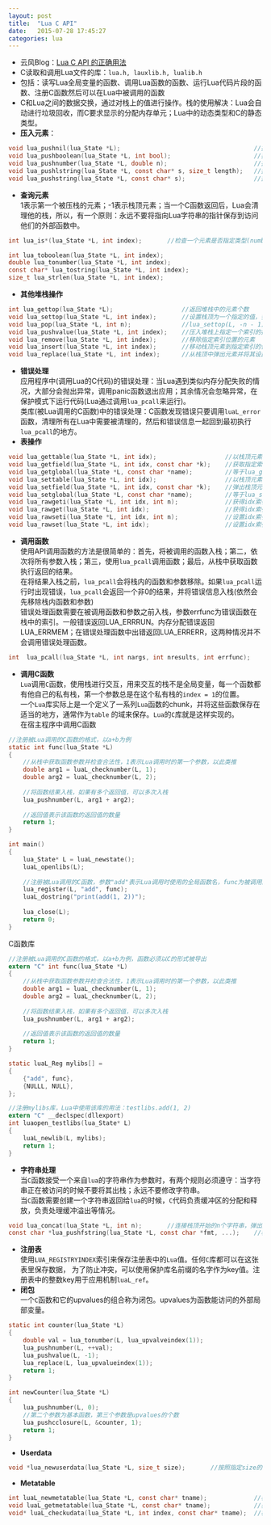 ```yaml
---
layout: post
title:  "Lua C API"
date:   2015-07-28 17:45:27
categories: lua
---
```


* 云风Blog：[Lua C API 的正确用法](http://blog.codingnow.com/2015/05/lua_c_api.html)
* C读取和调用Lua文件的库：`lua.h, lauxlib.h, lualib.h`
* 包括：读写Lua全局变量的函数、调用Lua函数的函数、运行Lua代码片段的函数、注册C函数然后可以在Lua中被调用的函数
* C和Lua之间的数据交换，通过对栈上的值进行操作。栈的使用解决：Lua会自动进行垃圾回收，而C要求显示的分配内存单元；Lua中的动态类型和C的静态类型。
* **压入元素**：

```C
void lua_pushnil(lua_State *L);										//插入空值
void lua_pushboolean(lua_State *L, int bool);						//插入布尔值
void lua_pushnumber(lua_State *L, double n);						//插入double
void lua_pushlstring(lua_State *L, const char* s, size_t length);	//插入任意字符串
void lua_pushstring(lua_State *L, const char* s);					//插入带'\0'的字符串
```  

* **查询元素**  
1表示第一个被压栈的元素；-1表示栈顶元素；当一个C函数返回后，Lua会清理他的栈，所以，有一个原则：永远不要将指向Lua字符串的指针保存到访问他们的外部函数中。

```C
int lua_is*(lua_State *L, int index);		//检查一个元素是否指定类型(number,string,boolean,table)

int lua_toboolean(lua_State *L, int index);
double lua_tonumber(lua_State *L, int index);
const char* lua_tostring(lua_State *L, int index);
size_t lua_strlen(lua_State *L, int index);
```

* **其他堆栈操作**

```C
int lua_gettop(lua_State *L);					//返回堆栈中的元素个数
void lua_settop(lua_State *L, int index);		//设置栈顶为一个指定的值，多余值被抛弃，否则压入nil值
void lua_pop(lua_State *L, int n);				//lua_settop(L, -n - 1),从堆栈中弹出n个元素
void lua_pushvalue(lua_State *L, int index);	//压入堆栈上指定一个索引的拷贝到栈顶
void lua_remove(lua_State *L, int index);		//移除指定索引位置的元素
void lua_insert(lua_State *L, int index);		//移动栈顶元素到指定索引的位置
void lua_replace(lua_State *L, int index);		//从栈顶中弹出元素并将其设置到指定索引位置
```

* **错误处理**  
应用程序中(调用Lua的C代码)的错误处理：当Lua遇到类似内存分配失败的情况，大部分会抛出异常，调用panic函数退出应用；其余情况会忽略异常，在保护模式下运行代码(Lua通过调用`lua_pcall`来运行)。  
类库(被Lua调用的C函数)中的错误处理：C函数发现错误只要调用`luaL_error`函数，清理所有在Lua中需要被清理的，然后和错误信息一起回到最初执行`lua_pcall`的地方。
* **表操作**  

```C
void lua_gettable(lua_State *L, int idx);					//以栈顶元素为key值，获取指定索引的表的值到栈顶
void lua_getfield(lua_State *L, int idx, const char *k);	//获取指定索引的表对应key的值到栈顶
void lua_getglobal(lua_State *L, const char *name);			//等于lua_getfield(L, LUA_GLOBALSINDEX, (name))。获取全局表的变量到栈顶
void lua_settable(lua_State *L, int idx);					//以栈顶元素为value，栈顶下一元素为key，设置指定索引的表的值
void lua_setfield(lua_State *L, int idx, const char *k);	//弹出栈顶元素，并设置为指定索引的表对应key的值
void lua_setglobal(lua_State *L, const char *name);			//等于lua_setfield(L, LUA_GLOBALSINDEX, (name))。设置全局变量的值
void lua_rawgeti(lua_State *L, int idx, int n);				//获得idx索引的表以n为key的值
void lua_rawget(lua_State *L, int idx);						//获得idx索引的表以栈顶为key的值
void lua_rawseti(lua_State *L, int idx, int n);				//设置idx索引的表以n为key的值
void lua_rawset(lua_State *L, int idx);						//设置idx索引的表以栈顶下一个元素为key的值
```

* **调用函数**  
使用API调用函数的方法是很简单的：首先，将被调用的函数入栈；第二，依次将所有参数入栈；第三，使用`lua_pcall`调用函数；最后，从栈中获取函数执行返回的结果。  
在将结果入栈之前，`lua_pcall`会将栈内的函数和参数移除。如果`lua_pcall`运行时出现错误，`lua_pcall`会返回一个非0的结果，并将错误信息入栈(依然会先移除栈内函数和参数)  
错误处理函数需要在被调用函数和参数之前入栈，参数errfunc为错误函数在栈中的索引。一般错误返回LUA_ERRRUN。内存分配错误返回LUA_ERRMEM；在错误处理函数中出错返回LUA_ERRERR，这两种情况并不会调用错误处理函数。

```C
int  lua_pcall(lua_State *L, int nargs, int nresults, int errfunc);		//调用栈顶函数，指定参数格式nargs，返回结果个数，nresults，和错误函数
```

* **调用C函数**  
`Lua`调用`C`函数，使用栈进行交互，用来交互的栈不是全局变量，每一个函数都有他自己的私有栈，第一个参数总是在这个私有栈的`index = 1`的位置。  
一个`Lua`库实际上是一个定义了一系列`Lua`函数的chunk，并将这些函数保存在适当的地方，通常作为`table` 的域来保存。`Lua`的`C`库就是这样实现的。  
在宿主程序中调用C函数

```C
//注册被Lua调用的C函数的格式，以a+b为例
static int func(lua_State *L)
{
	//从栈中获取函数参数并检查合法性，1表示Lua调用时的第一个参数，以此类推
	double arg1 = luaL_checknumber(L, 1);
	double arg2 = luaL_checknumber(L, 2);
	
	//将函数结果入栈，如果有多个返回值，可以多次入栈
	lua_pushnumber(L, arg1 + arg2);
	
	//返回值表示该函数的返回值的数量
	return 1;
}

int main()
{
	lua_State* L = luaL_newstate();
	luaL_openlibs(L);
	
	//注册被Lua调用的C函数，参数"add"表示Lua调用时使用的全局函数名，func为被调用的C函数
	lua_register(L, "add", func);
	luaL_dostring("print(add(1, 2))");
	
	lua_close(L);
	return 0;
}
```

C函数库  

```C
//注册被Lua调用的C函数的格式，以a+b为例，函数必须以C的形式被导出
extern "C" int func(lua_State *L)
{
	//从栈中获取函数参数并检查合法性，1表示Lua调用时的第一个参数，以此类推
	double arg1 = luaL_checknumber(L, 1);
	double arg2 = luaL_checknumber(L, 2);
	
	//将函数结果入栈，如果有多个返回值，可以多次入栈
	lua_pushnumber(L, arg1 + arg2);
	
	//返回值表示该函数的返回值的数量
	return 1;
}

static luaL_Reg mylibs[] = 
{
	{"add", func},
	{NULLL, NULL},
};

//注册mylibs库，Lua中使用该库的用法：testlibs.add(1, 2)
extern "C" __declspec(dllexport)
int luaopen_testlibs(lua_State* L) 
{
	luaL_newlib(L, mylibs);
	return 1;
}
```

* **字符串处理**  
当`C`函数接受一个来自`lua`的字符串作为参数时，有两个规则必须遵守：当字符串正在被访问的时候不要将其出栈；永远不要修改字符串。  
当`C`函数需要创建一个字符串返回给`lua`的时候，`C`代码负责缓冲区的分配和释放，负责处理缓冲溢出等情况。

```C
void lua_concat(lua_State *L, int n);		//连接栈顶开始的n个字符串，弹出这n个字符串并压栈结果
const char *lua_pushfstring(lua_State *L, const char *fmt, ...);	//根据格式串fmt的要求创建一个新的字符串。
```

* **注册表**  
使用`LUA_REGISTRYINDEX`索引来保存注册表中的`Lua`值。任何`C`库都可以在这张表里保存数据， 为了防止冲突，可以使用保护库名前缀的名字作为key值。注册表中的整数key用于应用机制`luaL_ref`。
* **闭包**  
一个`C`函数和它的upvalues的组合称为闭包。upvalues为函数能访问的外部局部变量。

```C
static int counter(lua_State *L)
{
	double val = lua_tonumber(L, lua_upvalveindex(1));
	lua_pushnumber(L, ++val);
	lua_pushvalue(L, -1);
	lua_replace(L, lua_upvalueindex(1));
	return 1;
}

int newCounter(lua_State *L)
{
	lua_pushnumber(L, 0);
	//第二个参数为基本函数，第三个参数是upvalues的个数
	lua_pushcclosure(L, &counter, 1);
	return 1;
}
```

* **Userdata**

```C
void *lua_newuserdata(lua_State *L, size_t size);		//按照指定size的大小分配一段内存放入栈内，并返回这个地址
```

* **Metatable**  

```C
int luaL_newmetatable(lua_State *L, const char* tname); 			//栈顶创建metatable，建立表和registry中类型名的双向关系(分别以tname为表的key和以表为tname的key)
void luaL_getmetatable(lua_State *L, const char* tname); 			//获取registry中tname对应的表
void* luaL_checkudata(lua_State *L, int index, const char* tname);	//检查指定索引的元素是否为带有给定tname的metatable的useratum，如果是，返回useratum的地址，否则返回NULL
```
